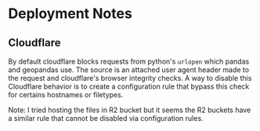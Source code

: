 # Deployment Notes

## Cloudflare

By default cloudflare blocks requests from python's `urlopen` which pandas and geopandas use.
The source is an attached user agent header made to the request and cloudflare's browser integrity checks.
A way to disable this Cloudflare behavior is to create a configuration rule that bypass this check for certains hostnames or filetypes.

Note: I tried hosting the files in R2 bucket but it seems the R2 buckets have a similar rule that cannot be disabled via configuration rules.
